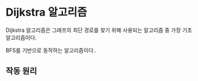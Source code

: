 # Dijkstra 알고리즘

Dijkstra 알고리즘은 그래프의 최단 경로를 찾기 위해 사용되는 알고리즘 중 가장 기초 알고리즘이다. 

BFS를 기반으로 동작하는 알고리즘이다..  

## 작동 원리 

